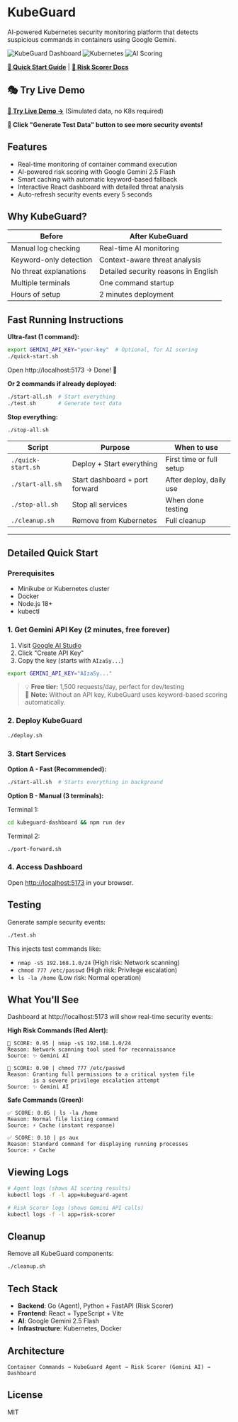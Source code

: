 # KubeGuard

AI-powered Kubernetes security monitoring platform that detects suspicious commands in containers using Google Gemini.

![KubeGuard Dashboard](https://img.shields.io/badge/TypeScript-Dashboard-blue?logo=typescript)
![Kubernetes](https://img.shields.io/badge/Kubernetes-Ready-326CE5?logo=kubernetes)
![AI Scoring](https://img.shields.io/badge/Gemini-2.5%20Flash-orange)

**[📖 Quick Start Guide](QUICKSTART.md)** | **[🔧 Risk Scorer Docs](kube-guard-agent/risk-scorer/README.md)**

## 🎭 Try Live Demo

**[🚀 Try Live Demo →](https://kube-guard-a4bs49wf2-zachs-projects-9379fc17.vercel.app/)** (Simulated data, no K8s required)

**🎯 Click "Generate Test Data" button to see more security events!**

## Features

- Real-time monitoring of container command execution
- AI-powered risk scoring with Google Gemini 2.5 Flash
- Smart caching with automatic keyword-based fallback
- Interactive React dashboard with detailed threat analysis
- Auto-refresh security events every 5 seconds

## Why KubeGuard?

| Before | After KubeGuard |
|--------|-----------------|
| Manual log checking | Real-time AI monitoring |
| Keyword-only detection | Context-aware threat analysis |
| No threat explanations | Detailed security reasons in English |
| Multiple terminals | One command startup |
| Hours of setup | 2 minutes deployment |

## Fast Running Instructions

**Ultra-fast (1 command):**

```bash
export GEMINI_API_KEY="your-key"  # Optional, for AI scoring
./quick-start.sh
```

Open http://localhost:5173 → Done! 🎉

**Or 2 commands if already deployed:**

```bash
./start-all.sh  # Start everything
./test.sh       # Generate test data
```

**Stop everything:**

```bash
./stop-all.sh
```

| Script | Purpose | When to use |
|--------|---------|-------------|
| `./quick-start.sh` | Deploy + Start everything | First time or full setup |
| `./start-all.sh` | Start dashboard + port forward | After deploy, daily use |
| `./stop-all.sh` | Stop all services | When done testing |
| `./cleanup.sh` | Remove from Kubernetes | Full cleanup |

---

## Detailed Quick Start

### Prerequisites

- Minikube or Kubernetes cluster
- Docker
- Node.js 18+
- kubectl

### 1. Get Gemini API Key (2 minutes, free forever)

1. Visit [Google AI Studio](https://aistudio.google.com/app/apikey)
2. Click "Create API Key"
3. Copy the key (starts with `AIzaSy...`)

```bash
export GEMINI_API_KEY="AIzaSy..."
```

> 💡 **Free tier:** 1,500 requests/day, perfect for dev/testing  
> 📝 **Note:** Without an API key, KubeGuard uses keyword-based scoring automatically.

### 2. Deploy KubeGuard

```bash
./deploy.sh
```

### 3. Start Services

**Option A - Fast (Recommended):**
```bash
./start-all.sh  # Starts everything in background
```

**Option B - Manual (3 terminals):**

Terminal 1:
```bash
cd kubeguard-dashboard && npm run dev
```

Terminal 2:
```bash
./port-forward.sh
```

### 4. Access Dashboard

Open [http://localhost:5173](http://localhost:5173) in your browser.

## Testing

Generate sample security events:

```bash
./test.sh
```

This injects test commands like:
- `nmap -sS 192.168.1.0/24` (High risk: Network scanning)
- `chmod 777 /etc/passwd` (High risk: Privilege escalation)
- `ls -la /home` (Low risk: Normal operation)

## What You'll See

Dashboard at http://localhost:5173 will show real-time security events:

**High Risk Commands (Red Alert):**
```
🚨 SCORE: 0.95 | nmap -sS 192.168.1.0/24
Reason: Network scanning tool used for reconnaissance
Source: ✨ Gemini AI
```

```
🚨 SCORE: 0.90 | chmod 777 /etc/passwd
Reason: Granting full permissions to a critical system file 
        is a severe privilege escalation attempt
Source: ✨ Gemini AI
```

**Safe Commands (Green):**
```
✅ SCORE: 0.05 | ls -la /home
Reason: Normal file listing command
Source: ⚡ Cache (instant response)
```

```
✅ SCORE: 0.10 | ps aux
Reason: Standard command for displaying running processes
Source: ⚡ Cache
```

## Viewing Logs

```bash
# Agent logs (shows AI scoring results)
kubectl logs -f -l app=kubeguard-agent

# Risk Scorer logs (shows Gemini API calls)
kubectl logs -f -l app=risk-scorer
```

## Cleanup

Remove all KubeGuard components:

```bash
./cleanup.sh
```

## Tech Stack

- **Backend**: Go (Agent), Python + FastAPI (Risk Scorer)
- **Frontend**: React + TypeScript + Vite
- **AI**: Google Gemini 2.5 Flash
- **Infrastructure**: Kubernetes, Docker

## Architecture

```
Container Commands → KubeGuard Agent → Risk Scorer (Gemini AI) → Dashboard
```

## License

MIT
